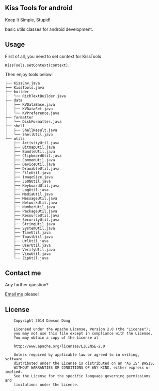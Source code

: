 
## Kiss Tools for android

Keep It Simple, Stupid!

basic utils classes for android development.

## Usage

First of all, you need to set context for KissTools

```
KissTools.setContext(context);
```

Then enjoy tools below!

```
|── KissEnv.java
├── KissTools.java
├── builder
│   └── RichTextBuilder.java
├── data
│   ├── KVDataBase.java
│   ├── KVDataSet.java
│   └── KVPreference.java
├── formatter
│   └── DiskFormatter.java
├── shell
│   ├── ShellResult.java
│   └── ShellUtil.java
└── utils
    ├── ActivityUtil.java
    ├── BitmapUtil.java
    ├── BundleUtil.java
    ├── ClipboardUtil.java
    ├── CommonUtil.java
    ├── DeviceUtil.java
    ├── DrawableUtil.java
    ├── FileUtil.java
    ├── ImageSize.java
    ├── JSONUtil.java
    ├── KeyboardUtil.java
    ├── LogUtil.java
    ├── MediaUtil.java
    ├── MessageUtil.java
    ├── NetworkUtil.java
    ├── NumberUtil.java
    ├── PackageUtil.java
    ├── ResourceUtil.java
    ├── SecurityUtil.java
    ├── StringUtil.java
    ├── SystemUtil.java
    ├── TimeUtil.java
    ├── ToastUtil.java
    ├── UrlUtil.java
    ├── UserUtil.java
    ├── VerifyUtil.java
    ├── ViewUtil.java
    └── ZipUtil.java
```

## Contact me

Any further question?

[Email me](mailto:coder.kiss@gmail.com) please!


## License

        Copyright 2014 Dawson Dong
        
        Licensed under the Apache License, Version 2.0 (the "License");
        you may not use this file except in compliance with the License.
        You may obtain a copy of the License at
        
        http://www.apache.org/licenses/LICENSE-2.0
        
        Unless required by applicable law or agreed to in writing, software
        distributed under the License is distributed on an "AS IS" BASIS,
        WITHOUT WARRANTIES OR CONDITIONS OF ANY KIND, either express or implied.
        See the License for the specific language governing permissions and
        limitations under the License.